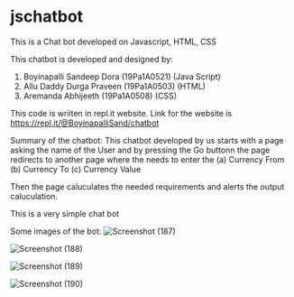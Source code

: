 # jschatbot
This is a Chat bot developed on Javascript, HTML, CSS



This chatbot is developed and designed by:
1. Boyinapalli Sandeep Dora (19Pa1A0521) (Java Script)
2. Allu Daddy Durga Praveen (19Pa1A0503) (HTML)
3. Aremanda Abhijeeth (19Pa1A0508) (CSS)


This code is wriiten in repl.it website.
Link for the website is https://repl.it/@BoyinapalliSand/chatbot


Summary of the chatbot:
  This chatbot developed by us starts with a page asking the name of the User and by pressing the Go buttonn the page redirects to another page where the needs to enter the 
  (a)   Currency From
  (b)   Currency To
  (c)   Currency Value
  
  Then the page caluculates the needed requirements and alerts the output caluculation. 
  
This is a very simple chat bot 


Some images of the bot:
![Screenshot (187)](https://user-images.githubusercontent.com/61022690/97140326-55f15a00-1782-11eb-988f-58876232e375.png)

![Screenshot (188)](https://user-images.githubusercontent.com/61022690/97140488-be403b80-1782-11eb-8bd7-2b7e9bfaa556.png)

![Screenshot (189)](https://user-images.githubusercontent.com/61022690/97140524-d021de80-1782-11eb-82ad-c457eb7a3aee.png)

![Screenshot (190)](https://user-images.githubusercontent.com/61022690/97140561-e465db80-1782-11eb-8fbb-906d1c046e33.png)
